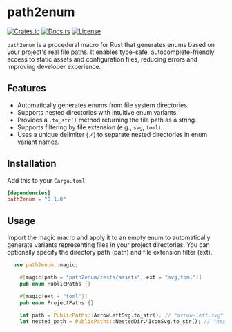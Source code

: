 # path2enum

[![Crates.io](https://img.shields.io/crates/v/path2enum.svg)](https://crates.io/crates/path2enum)
[![Docs.rs](https://docs.rs/path2enum/badge.svg)](https://docs.rs/path2enum)
[![License](https://img.shields.io/crates/l/path2enum.svg)](https://github.com/pas2rust/mdd/blob/dev/path2enum/License.md)

`path2enum` is a procedural macro for Rust that generates enums based on your project's real file paths. It enables type-safe, autocomplete-friendly access to static assets and configuration files, reducing errors and improving developer experience.

## Features

- Automatically generates enums from file system directories.
- Supports nested directories with intuitive enum variants.
- Provides a `.to_str()` method returning the file path as a string.
- Supports filtering by file extension (e.g., `svg`, `toml`).
- Uses a unique delimiter (`ノ`) to separate nested directories in enum variant names.

## Installation

Add this to your `Cargo.toml`:

```toml
[dependencies]
path2enum = "0.1.0"
```
 
 
## Usage

Import the magic macro and apply it to an empty enum to automatically generate variants representing files in your project directories. You can optionally specify the directory path (path) and file extension filter (ext).

```rust
  use path2enum::magic;

    #[magic(path = "path2enum/tests/assets", ext = "svg,toml")]
    pub enum PublicPaths {}

    #[magic(ext = "toml")]
    pub enum ProjectPaths {}

    let path = PublicPaths::ArrowLeftSvg.to_str(); // "arrow-left.svg"
    let nested_path = PublicPaths::NestedDirノIconSvg.to_str(); // "nested_dir/icon.svg"
```